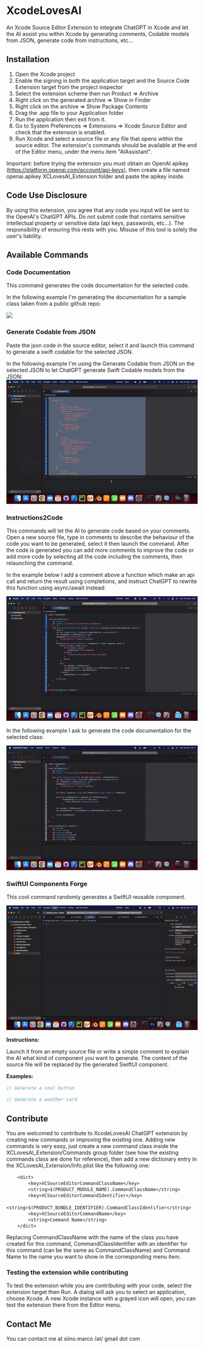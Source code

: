 # XcodeLovesAI

An Xcode Source Editor Extension to integrate ChatGPT in Xcode and let the AI assist you within Xcode by generating comments, Codable models from JSON, generate code from instructions, etc...

## Installation

1. Open the Xcode project
2. Enable the signing in both the application target and the Source Code Extension target from the project inspector
3. Select the extension scheme then run Product => Archive
4. Right click on the generated archive => Show in Finder
5. Right click on the archive => Show Package Contents
6. Drag the .app file to your Application folder
7. Run the application then exit from it.
8. Go to System Preferences => Extensions => Xcode Source Editor and check that the extension is enabled.
9. Run Xcode and select a source file or any file that opens within the source editor. The extension's commands should be available at the end of the Editor menu, under the menu item "AIAssistant".

Important: before trying the extension you must obtain an OpenAI apikey (https://platform.openai.com/account/api-keys), then create a file named openai.apikey XCLovesAI_Extension folder and paste the apikey inside.
 
## Code Use Disclosure

By using this extension, you agree that any code you input will be sent to the OpenAI's ChatGPT APIs. Do not submit code that contains sensitive intellectual property or sensitive data (api keys, passwords, etc...). The responsibility of ensuring this rests with you. Misuse of this tool is solely the user's liability.

## Available Commands

### Code Documentation

This command generates the code documentation for the selected code.

In the following example I'm generating the documentation for a sample class taken from a public github repo:

![](/example_gifs/generate-doc.gif)


### Generate Codable from JSON

Paste the json code in the source editor, select it and launch this command to generate a swift codable for the selected JSON.

In the following example I'm using the Generate Codable from JSON on the selected JSON to let ChatGPT generate Swift Codable models from the JSON:
![](/example_gifs/json-to-codable-example.gif)


### Instructions2Code

This commands will let the AI to generate code based on your comments. Open a new source file, type in comments to describe the behaviour of the code you want to be generated, select it then launch the command. After the code is generated you can add more comments to improve the code or add more code by selecting all the code including the comments, then relaunching the command.

In the example below I add a comment above a function which make an api call and return the result using completions, and instruct ChatGPT to rewrite this function using async/await instead:

![](/example_gifs/rewrite-using-async-await.gif)

In the following example I ask to generate the code documentation for the selected class:

![](/example_gifs/instruct2code-generating-documentation.gif
)

### SwiftUI Components Forge

This cool command randomly generates a SwiftUI reusable component.

![](/example_gifs/swiftui-components-forge-command.gif
)

**Instructions:**

Launch it from an empty source file or write a simple comment to explain the AI what kind of component you want to generate. The content of the source file will be replaced by the generated SwiftUI component. 

**Examples:**

```swift
// Generate a cool button
```  

```swift
// Generate a weather card
```  

## Contribute

You are welcomed to contribute to XcodeLovesAI ChatGPT extension by creating new commands or improving the existing one. Adding new commands is very easy, just create a new command class inside the XCLovesAI_Extension/Commands group folder (see how the existing commands class are done for reference), then add a new dictionary entry in the XCLovesAI_Extension/Info.plist like the following one:

```
    <dict>
        <key>XCSourceEditorCommandClassName</key>
        <string>$(PRODUCT_MODULE_NAME).CommandClassName</string>
        <key>XCSourceEditorCommandIdentifier</key>
        <string>$(PRODUCT_BUNDLE_IDENTIFIER).CommandClassIdentifier</string>
        <key>XCSourceEditorCommandName</key>
        <string>Command Name</string>
    </dict>
```

Replacing CommandClassName with the name of the class you have created for this command, CommandClassIdentifier with an identifier for this command (can be the same as CommandClassName) and Command Name to the name you want to show in the corresponding menu item.
    
### Testing the extension while contributing
    
To test the extension while you are contributing with your code, select the extension target then Run. A dialog will ask you to select an application, choose Xcode. A new Xcode instance with a grayed icon will open, you can test the extension there from the Editor menu.

## Contact Me

You can contact me at siino.marco /at/ gmail dot com

